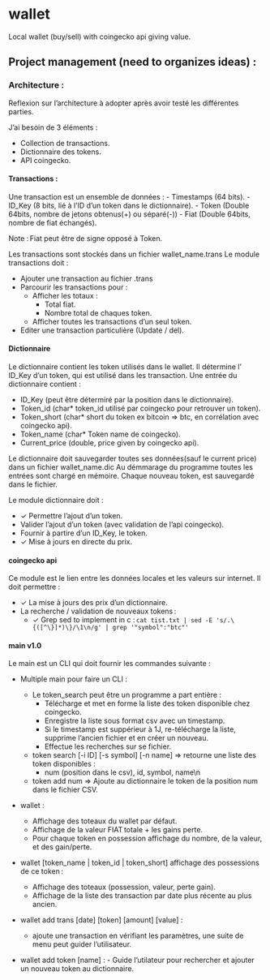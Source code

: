 # wallet
Local wallet (buy/sell) with coingecko api giving value.

## Project management (need to organizes ideas) :

### Architecture : 

Reflexion sur l’architecture à adopter après avoir testé les différentes parties.  

J’ai besoin de 3 éléments :  
  -  Collection de transactions.
  -  Dictionnaire des tokens.
  -  API coingecko.

#### Transactions :
  Une transaction est un ensemble de données :
    - Timestamps (64 bits).
    - ID_Key (8 bits, lié à l’ID d’un token dans le dictionnaire).
    - Token (Double 64bits, nombre de jetons obtenus(+) ou séparé(-))
    - Fiat (Double 64bits, nombre de fiat échangés).

Note : Fiat peut être de signe opposé à Token.

Les transactions sont stockés dans un fichier wallet_name.trans
Le module transactions doit :
  - Ajouter une transaction au fichier .trans
  - Parcourir les transactions pour :
    - Afficher les totaux :
        - Total fiat.
        - Nombre total de chaques token.
    - Afficher toutes les transactions d’un seul token.
  - Editer une transaction particulière (Update / del).

#### Dictionnaire
Le dictionnaire contient les token utilisés dans le wallet.
Il détermine l’ ID_Key d’un token, qui est utilisé dans les transaction.
Une entrée du dictionnaire contient :
  - ID_Key (peut être détermiré par la position dans le dictionnaire).
  - Token_id (char* token_id utilisé par coingecko pour retrouver un token).
  - Token_short (char* short du token ex bitcoin => btc, en corrélation avec coingecko api).
  - Token_name (char* Token name de coingecko).
  - Current_price (double, price given by coingecko api).

Le dictionnaire doit sauvegarder toutes ses données(sauf le current price) dans un fichier wallet_name.dic
Au démmarage du programme toutes les entrées sont chargé en mémoire.
Chaque nouveau token, est sauvegardé dans le fichier.

Le module dictionnaire doit :
 - ✓ Permettre l’ajout d’un token.
 -   Valider l’ajout d’un token (avec validation de l’api coingecko).
 -   Fournir à partire d’un ID_Key, le token.
 - ✓ Mise à jours en directe du prix.

#### coingecko api 
Ce module est le lien entre les données locales et les valeurs sur internet.
Il doit permettre :
  - ✓ La mise à jours des prix d’un dictionnaire.
  - La recherche / validation de nouveaux tokens :
    - ✓ Grep sed to implement in c : `cat tist.txt | sed -E 's/.\{([^\}]*)\}/\1\n/g' | grep '"symbol":"btc"'`


#### main v1.0 
Le main est un CLI qui doit fournir les commandes suivante :
  - Multiple main pour faire un CLI :
    - Le token_search peut être un programme a part entière :
        - Télécharge et met en forme la liste des token disponible chez coingecko.
        - Enregistre la liste sous format csv avec un timestamp.
        - Si le timestamp est suppérieur à 1J, re-télécharge la liste, supprime l’ancien fichier et en créer un nouveau.
        - Effectue les recherches sur se fichier.
    - token search [-i ID] [-s symbol] [-n name] => retourne une liste des token disponibles :
       - num (position dans le csv), id, symbol, name\n
    - token add num => Ajoute au dictionnaire le token de la position num dans le fichier CSV.

  - wallet :
    - Affichage des toteaux du wallet par défaut.
    - Affichage de la valeur FIAT totale + les gains perte.
    - Pour chaque token en possession affichage du nombre, de la valeur, et des gain/perte.
  - wallet [token_name | token_id | token_short] affichage des possessions de ce token :
      - Affichage des toteaux (possession, valeur, perte gain).
      - Affichage de la liste des transaction par date plus récente au plus ancien.
  - wallet add trans [date] [token] [amount] [value] :
       - ajoute une transaction en vérifiant les paramètres, une suite de menu peut guider l’utilisateur.
  - wallet add token [name] :
        - Guide l’utilateur pour rechercher et ajouter un nouveau token au dictionnaire.
